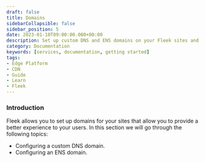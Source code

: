 ```yaml
---
draft: false
title: Domains 
sidebarCollapsible: false
sidebar_position: 5
date: 2023-01-10T09:00:00.000+00:00
description: Set up custom DNS and ENS domains on your Fleek sites and provide both regular and decentralized access points to your projects.
category: Documentation
keywords: [services, documentation, getting started]
tags:
- Edge Platform
- CDN
- Guide
- Learn
- Fleek
---
```


### Introduction

Fleek allows you to set up domains for your sites that allow you to provide a better experience to your users. In this section we will go through the following topics:

- Configuring a custom DNS domain.
- Configuring an ENS domain.
